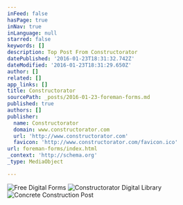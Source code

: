 ```yaml
---
inFeed: false
hasPage: true
inNav: true
inLanguage: null
starred: false
keywords: []
description: Top Post From Constructorator
datePublished: '2016-01-23T18:31:32.742Z'
dateModified: '2016-01-23T18:31:29.650Z'
author: []
related: []
app_links: []
title: Constructorator
sourcePath: _posts/2016-01-23-foreman-forms.md
published: true
authors: []
publisher:
  name: Constructorator
  domain: www.constructorator.com
  url: 'http://www.constructorator.com'
  favicon: 'http://www.constructorator.com/favicon.ico'
url: foreman-forms/index.html
_context: 'http://schema.org'
_type: MediaObject

---
```

![Free Digital Forms](https://the-grid-user-content.s3-us-west-2.amazonaws.com/957ed8b9-7e44-48c4-b6be-0b92f0fd167b.png)
![Constructorator Digital Library](https://the-grid-user-content.s3-us-west-2.amazonaws.com/bac39323-8dc4-4619-81bc-c81cafe9ef13.png)
![Concrete Construction Post](https://the-grid-user-content.s3-us-west-2.amazonaws.com/a6a18369-cbac-40fc-8ffd-d0cb018d83d9.png)